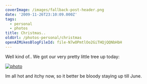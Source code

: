 ```yaml
---
coverImage: /images/fallback-post-header.png
date: '2009-11-26T23:10:09.000Z'
tags:
  - personal
  - photos
title: Christmas..
oldUrl: /photos-personal/christmas
openAIMikesBlogFileId: file-N7wOPmtlOo2GiTHQjQQNbHbH
---
```


Well kind of.. We got our very pretty little tree up today:

<!-- more -->

[![photo](/wp-content/uploads/2009/11/photo1.jpg "photo")](/wp-content/uploads/2009/11/photo1.jpg)

Im all hot and itchy now, so it better be bloody staying up till June.
